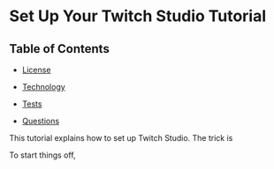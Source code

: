 # Set Up Your Twitch Studio Tutorial

## Table of Contents
 
  * [License](#License)
  
  * [Technology](#Technology)
  
  * [Tests](#Tests)
  
  * [Questions](#Questions)

This tutorial explains how to set up Twitch Studio. The trick is 

To start things off,
